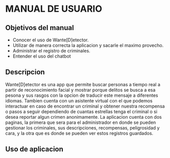 # MANUAL DE USUARIO
## Objetivos del manual
- Conocer el uso de Wante[D]etector.
- Utilizar de manera correcta la aplicacion y sacarle el maximo provecho.
- Administrar el registro de criminales.
- Entender el uso del chatbot
## Descripcion 
Wante[D]etector es una app que permite buscar personas a tiempo real a partir de reconocimiento facial y mostrar porque delitos se busca a esa pesona y sus rasgos con la opcion de traducir este mensaje a diferentes idiomas. Tambien cuenta con un asistente virtual con el que podemos interactuar en caso de encontrar un criminal y obtener nuestra recompensa o pasos a seguir dependiendo de cuantas estrellas tenga el criminal o si desea reportar algun crimen anonimamente. La aplicacion cuenta con dos paginas, la primera que sera para el administrador en donde se pueden gestionar los criminales, sus descripciones, recompensas, peligrosidad y cara, y la otra que es donde se pueden ver estos registros guardados.
## Uso de aplicacion

